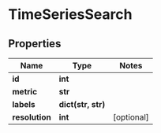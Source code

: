 # TimeSeriesSearch

## Properties
Name | Type | Notes
------------ | ------------- | -------------
**id** | **int** |
**metric** | **str** |
**labels** | **dict(str, str)** |
**resolution** | **int** | [optional]



